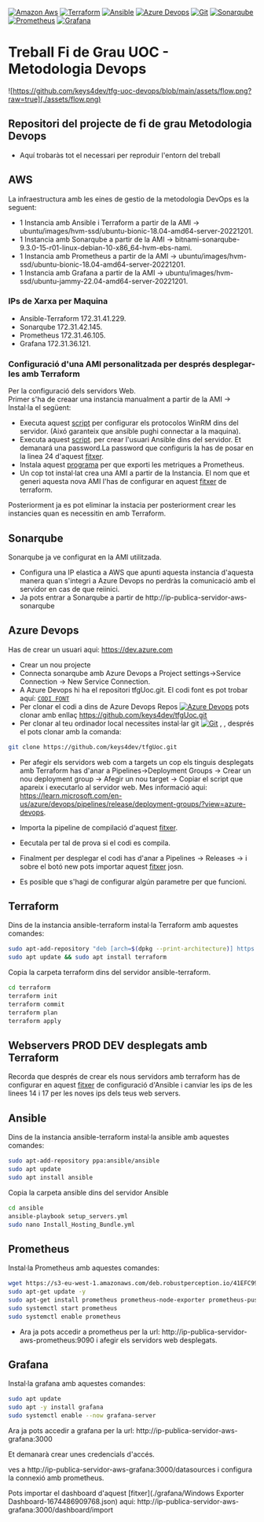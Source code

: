

[![Amazon Aws](https://img.shields.io/badge/-Amazon%20Aws-grey?style=flat-square&logo=amazonaws)](https://aws.amazon.com/)
[![Terraform](https://img.shields.io/badge/-Terraform-grey?style=flat-square&logo=terraform)](https://www.terraform.io/) 
[![Ansible](https://img.shields.io/badge/-Ansible-grey?style=flat-square&logo=ansible)](https://www.ansible.com/)
[![Azure Devops](https://img.shields.io/badge/-Azure%20Devops-grey?style=flat-square&logo=azuredevops)](https://dev.azure.com/)
[![Git](https://img.shields.io/badge/-git-grey?style=flat-square&logo=git)](https://git-scm.com/)
[![Sonarqube](https://img.shields.io/badge/-Sonarqube-grey?style=flat-square&logo=sonarqube)](https://www.sonarsource.com/products/sonarqube/)
[![Prometheus](https://img.shields.io/badge/-Prometheus-grey?style=flat-square&logo=prometheus)](https://prometheus.io/) 
[![Grafana](https://img.shields.io/badge/-grafana-grey?style=flat-square&logo=grafana)](https://grafana.com/)



# Treball Fi de Grau UOC - Metodologia Devops
![https://github.com/keys4dev/tfg-uoc-devops/blob/main/assets/flow.png?raw=true](./assets/flow.png)

## Repositori del projecte de fi de grau Metodologia Devops
 * Aquí trobaràs tot el necessari per reproduir l'entorn del treball

## AWS

 La infraestructura amb les eines de gestio de la metodologia DevOps es la seguent:
 * 1 Instancia amb Ansible i Terraform a partir de la AMI -> ubuntu/images/hvm-ssd/ubuntu-bionic-18.04-amd64-server-20221201. 
 * 1 Instancia amb Sonarqube a partir de la AMI -> bitnami-sonarqube-9.3.0-15-r01-linux-debian-10-x86_64-hvm-ebs-nami. 
 * 1 Instancia amb Prometheus a partir de la AMI -> ubuntu/images/hvm-ssd/ubuntu-bionic-18.04-amd64-server-20221201. 
 * 1 Instancia amb Grafana a partir de la AMI -> ubuntu/images/hvm-ssd/ubuntu-jammy-22.04-amd64-server-20221201. 

### IPs de Xarxa per Maquina
* Ansible-Terraform  172.31.41.229. 
* Sonarqube          172.31.42.145. 
* Prometheus         172.31.46.105. 
* Grafana            172.31.36.121. 

### Configuració d'una AMI personalitzada per després desplegar-les amb Terraform
Per la configuració dels servidors Web.    
Primer s'ha de creaar una instancia manualment a partir de la AMI ->
Instal·la el següent:

* Executa aquest [script](./Web-Servers-Requisites/ConfigureRemotingForAnsible.ps1) per configurar els protocolos WinRM dins del servidor. (Aixó garanteix que ansible pughi connectar a la maquina).
* Executa aquest [script](./Web-Servers-Requisites/create_user_ansible.ps1). per crear l'usuari Ansible dins del servidor. Et demanará una password.La password que configuris la has de posar en la linea 24 d'aquest [fitxer](./ansible/hosts).
* Instala aquest [programa](.//Web-Servers-Requisites/windows_exporter-0.16.0-amd64.msi) per que exporti les metriques a Prometheus. 
* Un cop tot instal·lat crea una AMI a partir de la Instancia. El nom que et generi aquesta nova AMI l'has de configurar en aquest [fitxer](./terraform/terraform.tfvars) de terraform.

Posteriorment ja es pot eliminar la instacia per posteriorment crear les instancies quan es necessitin en amb Terraform.

## Sonarqube
Sonarqube ja ve configurat en la AMI utilitzada.
* Configura una IP elastica a AWS que apunti aquesta instancia d'aquesta manera quan s'integri a Azure Devops no perdràs la comunicació amb el servidor en cas de que reiinici.
* Ja pots entrar a Sonarqube a partir de http://ip-publica-servidor-aws-sonarqube

## Azure Devops

Has de crear un usuari aqui: https://dev.azure.com
* Crear un nou projecte
* Connecta sonarqube amb Azure Devops a Project settings->Service Connection -> New Service Connection.
* A Azure Devops hi ha el repositori tfgUoc.git. El codi font es pot trobar aquí:  [`CODI FONT`](./codi-prova)
* Per clonar el codi a dins de Azure Devops Repos [![Azure Devops](https://img.shields.io/badge/-Azure%20Devops-grey?style=flat-square&logo=azuredevops)](https://dev.azure.com/) pots clonar amb enllaç https://github.com/keys4dev/tfgUoc.git
* Per clonar al teu ordinador local necessites instal·lar git [![Git](https://img.shields.io/badge/-git-grey?style=flat-square&logo=git)](https://git-scm.com/) , , després el pots clonar amb la comanda:
```bash
git clone https://github.com/keys4dev/tfgUoc.git
```

* Per afegir els servidors web com a targets un cop els tinguis desplegats amb Terraform has d'anar a Pipelines->Deployment Groups -> Crear un nou deployment group -> Afegir un nou target -> Copiar el script que apareix i executarlo al servidor web.
Mes informació aqui: https://learn.microsoft.com/en-us/azure/devops/pipelines/release/deployment-groups/?view=azure-devops. 

* Importa la pipeline de compilació d'aquest [fitxer](./azure-devops/build-ASP.NET.yml).  

* Eecutala per tal de prova si el codi es compila.  

* Finalment per desplegar el codi has d'anar a Pipelines -> Releases -> i sobre el botó new pots importar aquest [fitxer](./azure-devops/AWS-CD.json) josn.  

* Es posible que s'hagi de configurar algún parametre per que funcioni.  

## Terraform
Dins de la instancia ansible-terraform instal·la Terraform amb aquestes comandes:

```bash
sudo apt-add-repository "deb [arch=$(dpkg --print-architecture)] https://apt.releases.hashicorp.com $(lsb_release -cs) main"
sudo apt update && sudo apt install terraform
```

Copia la carpeta terraform dins del servidor ansible-terraform.

```bash
cd terraform
terraform init
terraform commit
terraform plan
terraform apply
```

## Webservers PROD DEV desplegats amb Terraform

Recorda que després de crear els nous servidors amb terraform has de configurar en aquest [fitxer](./ansible/hosts) de configuració d'Ansible i canviar les ips de les linees 14 i 17 per les noves ips dels teus web servers.

## Ansible
Dins de la instancia ansible-terraform instal·la ansible amb aquestes comandes:

```bash
sudo apt-add-repository ppa:ansible/ansible
sudo apt update
sudo apt install ansible
```

Copia la carpeta ansible dins del servidor Ansible
```bash
cd ansible
ansible-playbook setup_servers.yml
sudo nano Install_Hosting_Bundle.yml
```

## Prometheus
Instal·la Prometheus amb aquestes comandes:
```bash
wget https://s3-eu-west-1.amazonaws.com/deb.robustperception.io/41EFC99D.gpg | sudo apt-key add -
sudo apt-get update -y
sudo apt-get install prometheus prometheus-node-exporter prometheus-pushgateway prometheus-alertmanager-y
sudo systemctl start prometheus
sudo systemctl enable prometheus
```
* Ara ja pots accedir a prometheus per la url: http://ip-publica-servidor-aws-prometheus:9090 i afegir els servidors web desplegats.

## Grafana
Instal·la grafana amb aquestes comandes:
```bash
sudo apt update
sudo apt -y install grafana
sudo systemctl enable --now grafana-server
```
Ara ja pots accedir a grafana per la url: http://ip-publica-servidor-aws-grafana:3000

Et demanarà crear unes credencials d'accés.

ves a http://ip-publica-servidor-aws-grafana:3000/datasources i configura la connexió amb prometheus.

Pots importar el dashboard d'aquest [fitxer](./grafana/Windows Exporter Dashboard-1674486909768.json) aqui: http://ip-publica-servidor-aws-grafana:3000/dashboard/import





